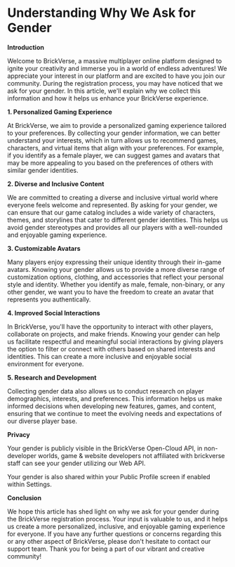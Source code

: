 # Understanding Why We Ask for Gender

**Introduction**

Welcome to BrickVerse, a massive multiplayer online platform designed to ignite your creativity and immerse you in a world of endless adventures! We appreciate your interest in our platform and are excited to have you join our community. During the registration process, you may have noticed that we ask for your gender. In this article, we'll explain why we collect this information and how it helps us enhance your BrickVerse experience.

**1. Personalized Gaming Experience**

At BrickVerse, we aim to provide a personalized gaming experience tailored to your preferences. By collecting your gender information, we can better understand your interests, which in turn allows us to recommend games, characters, and virtual items that align with your preferences. For example, if you identify as a female player, we can suggest games and avatars that may be more appealing to you based on the preferences of others with similar gender identities.

**2. Diverse and Inclusive Content**

We are committed to creating a diverse and inclusive virtual world where everyone feels welcome and represented. By asking for your gender, we can ensure that our game catalog includes a wide variety of characters, themes, and storylines that cater to different gender identities. This helps us avoid gender stereotypes and provides all our players with a well-rounded and enjoyable gaming experience.

**3. Customizable Avatars**

Many players enjoy expressing their unique identity through their in-game avatars. Knowing your gender allows us to provide a more diverse range of customization options, clothing, and accessories that reflect your personal style and identity. Whether you identify as male, female, non-binary, or any other gender, we want you to have the freedom to create an avatar that represents you authentically.

**4. Improved Social Interactions**

In BrickVerse, you'll have the opportunity to interact with other players, collaborate on projects, and make friends. Knowing your gender can help us facilitate respectful and meaningful social interactions by giving players the option to filter or connect with others based on shared interests and identities. This can create a more inclusive and enjoyable social environment for everyone.

**5. Research and Development**

Collecting gender data also allows us to conduct research on player demographics, interests, and preferences. This information helps us make informed decisions when developing new features, games, and content, ensuring that we continue to meet the evolving needs and expectations of our diverse player base.

**Privacy**

Your gender is publicly visible in the BrickVerse Open-Cloud API, in non-developer worlds, game & website developers not affiliated with brickverse staff can see your gender utilizing our Web API.

Your gender is also shared within your Public Profile screen if enabled within Settings.

**Conclusion**

We hope this article has shed light on why we ask for your gender during the BrickVerse registration process. Your input is valuable to us, and it helps us create a more personalized, inclusive, and enjoyable gaming experience for everyone. If you have any further questions or concerns regarding this or any other aspect of BrickVerse, please don't hesitate to contact our support team. Thank you for being a part of our vibrant and creative community!
